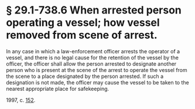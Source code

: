 # § 29.1-738.6 When arrested person operating a vessel; how vessel removed from scene of arrest.

<p>In any case in which a law-enforcement officer arrests the operator of a vessel, and there is no legal cause for the retention of the vessel by the officer, the officer shall allow the person arrested to designate another person who is present at the scene of the arrest to operate the vessel from the scene to a place designated by the person arrested. If such a designation is not made, the officer may cause the vessel to be taken to the nearest appropriate place for safekeeping.</p><p>1997, c. <a href='http://lis.virginia.gov/cgi-bin/legp604.exe?971+ful+CHAP0152'>152</a>.</p>